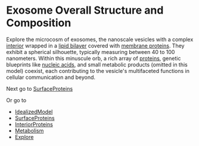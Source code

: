 # Exosome Overall Structure and Composition

Explore the microcosm of exosomes, the nanoscale vesicles with a complex [interior](!highlight-refs=HSP90AA1,HSP90AB1,HSPA8,ENO1,PKM,LDHA,ALDOA,PGK1,FASN,GAPDH,PPIA,PDCD6IPDimer,PDCD6IP,TSG101,EIF2C2,SDCBP,YWHAZ,YWHAE,EEF1A1tRNA,EEF1A1,EEF2,miRNA,ARNm&focus-refs=HSP90AA1,HSP90AB1,HSPA8,ENO1,PKM,LDHA,ALDOA,PGK1,FASN,GAPDH,PPIA,PDCD6IPDimer,PDCD6IP,TSG101,EIF2C2,SDCBP,YWHAZ,YWHAE,EEF1A1tRNA,EEF1A1,EEF2,miRNA,ARNm) wrapped in a [lipid bilayer](!highlight-refs=lipids&focus-refs=lipids) covered with [membrane proteins](!highlight-refs=ITG,CD,RAB,HLA,Gprotein&focus-refs=ITG,CD,RAB,HLA,Gprotein). They exhibit a spherical silhouette, typically measuring between 40 to 100 nanometers. Within this minuscule orb, a rich array of [proteins](!highlight-refs=HSP90AA1,HSP90AB1,HSPA8,ENO1,PKM,LDHA,ALDOA,PGK1,FASN,GAPDH,PPIA,PDCD6IPDimer,PDCD6IP,TSG101,EIF2C2,SDCBP,YWHAZ,YWHAE,EEF1A1tRNA,EEF1A1,EEF2,miRNA,ARNm&focus-refs=HSP90AA1,HSP90AB1,HSPA8,ENO1,PKM,LDHA,ALDOA,PGK1,FASN,GAPDH,PPIA,PDCD6IPDimer,PDCD6IP,TSG101,EIF2C2,SDCBP,YWHAZ,YWHAE,EEF1A1tRNA,EEF1A1,EEF2,miRNA,ARNm), genetic blueprints like [nucleic acids](!highlight-refs=DNA&focus-refs=DNA), and small metabolic products (omitted in this model) coexist, each contributing to the vesicle's multifaceted functions in cellular communication and beyond.


Next go to [SurfaceProteins](#B)

Or go to
- [IdealizedModel](#A)
- [SurfaceProteins](#B)
- [InteriorProteins](#C)
- [Metabolism](#D)
- [Explore](#AA)
